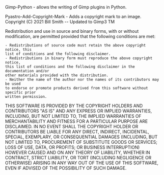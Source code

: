 Gimp-Python - allows the writing of Gimp plugins in Python.

 Pyastro-Add-Copyright-Mark - Adds a copyright mark to an image.
 Copyright (C) 2021  Bill Smith -- Updated to Gimp3 TM

 Redistribution and use in source and binary forms, with or without modification,
 are permitted provided that the following conditions are met:

    - Redistributions of source code must retain the above copyright notice, this
    list of conditions and the following disclaimer.
    - Redistributions in binary form must reproduce the above copyright notice,
    this list of conditions and the following disclaimer in the documentation and/or
    other materials provided with the distribution.
    - Neither the name of the author nor the names of its contributors may be used
    to endorse or promote products derived from this software without specific prior
    written permission.

 THIS SOFTWARE IS PROVIDED BY THE COPYRIGHT HOLDERS AND CONTRIBUTORS "AS IS" AND ANY
 EXPRESS OR IMPLIED WARRANTIES, INCLUDING, BUT NOT LIMITED TO, THE IMPLIED WARRANTIES
 OF MERCHANTABILITY AND FITNESS FOR A PARTICULAR PURPOSE ARE DISCLAIMED. IN NO EVENT
 SHALL THE COPYRIGHT HOLDER OR CONTRIBUTORS BE LIABLE FOR ANY DIRECT, INDIRECT,
 INCIDENTAL, SPECIAL, EXEMPLARY, OR CONSEQUENTIAL DAMAGES (INCLUDING, BUT NOT LIMITED
 TO, PROCUREMENT OF SUBSTITUTE GOODS OR SERVICES; LOSS OF USE, DATA, OR PROFITS; OR
 BUSINESS INTERRUPTION) HOWEVER CAUSED AND ON ANY THEORY OF LIABILITY, WHETHER IN
 CONTRACT, STRICT LIABILITY, OR TORT (INCLUDING NEGLIGENCE OR OTHERWISE) ARISING IN
 ANY WAY OUT OF THE USE OF THIS SOFTWARE, EVEN IF ADVISED OF THE POSSIBILITY OF SUCH
 DAMAGE.
